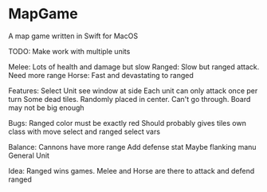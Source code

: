 # MapGame
A map game written in Swift for MacOS

TODO: Make work with multiple units

Melee: Lots of health and damage but slow
Ranged: Slow but ranged attack. Need more range
Horse: Fast and devastating to ranged


Features:
	Select Unit see window at side
	Each unit can only attack once per turn
	Some dead tiles. Randomly placed in center. Can't go through. Board may not be big enough

Bugs:
	Ranged color must be exactly red
	Should probably gives tiles own class with move select and ranged select vars

Balance:
	Cannons have more range
	Add defense stat
	Maybe flanking manu
	General Unit

Idea: Ranged wins games. Melee and Horse are there to attack and defend ranged
